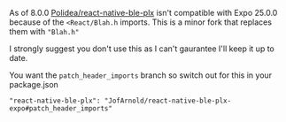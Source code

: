 As of 8.0.0 [Polidea/react-native-ble-plx](https://github.com/Polidea/react-native-ble-plx) isn't compatible with Expo 25.0.0 because of the `<React/Blah.h` imports. This is a minor fork that replaces them with `"Blah.h"`

I strongly suggest you don't use this as I can't gaurantee I'll keep it up to date.

You want the `patch_header_imports` branch so switch out for this in your package.json

`"react-native-ble-plx": "JofArnold/react-native-ble-plx-expo#patch_header_imports"`
